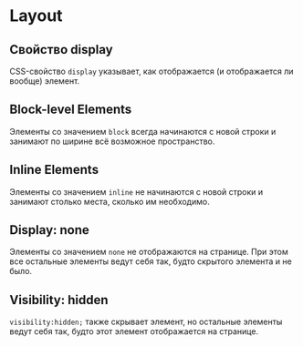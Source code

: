 # Layout
## Свойство display
CSS-свойство `display` указывает, как отображается (и отображается ли вообще) элемент.

## Block-level Elements
Элементы со значением `block` всегда начинаются с новой строки и занимают по ширине всё возможное пространство.

## Inline Elements
Элементы со значением `inline` не начинаются с новой строки и занимают столько места, сколько им необходимо.

## Display: none
Элементы со значением `none` не отображаются на странице. При этом все остальные элементы ведут себя так, будто скрытого элемента и не было.

## Visibility: hidden
`visibility:hidden;` также скрывает элемент, но остальные элементы ведут себя так, будто этот элемент отображается на странице.
